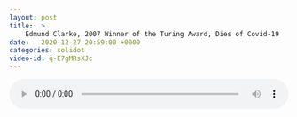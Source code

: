 ```yaml
---
layout: post
title:  >
    Edmund Clarke, 2007 Winner of the Turing Award, Dies of Covid-19
date:   2020-12-27 20:59:00 +0000
categories: solidot
video-id: q-E7gMRsXJc
---
```


<audio src="/assets/d40ec6b8974a9f65b2a12f6d5fa25afe.mp3" style="width: 100%;" controls></audio>

